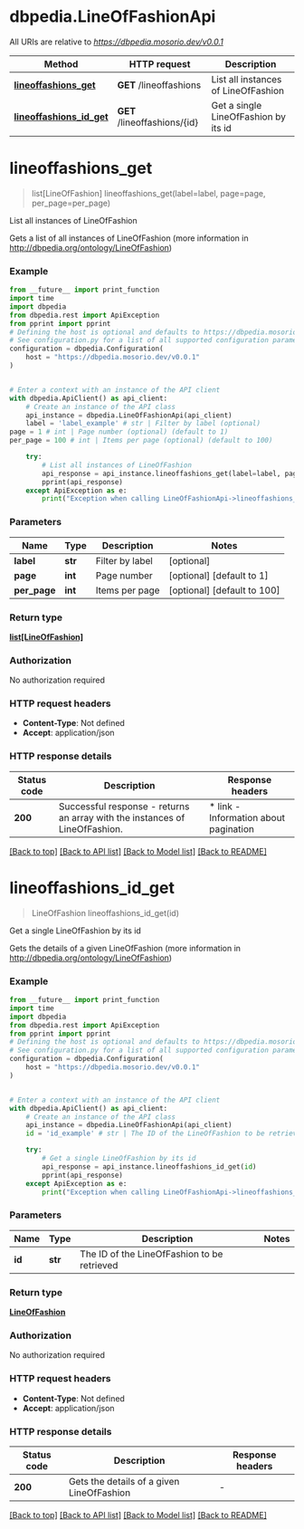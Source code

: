 # dbpedia.LineOfFashionApi

All URIs are relative to *https://dbpedia.mosorio.dev/v0.0.1*

Method | HTTP request | Description
------------- | ------------- | -------------
[**lineoffashions_get**](LineOfFashionApi.md#lineoffashions_get) | **GET** /lineoffashions | List all instances of LineOfFashion
[**lineoffashions_id_get**](LineOfFashionApi.md#lineoffashions_id_get) | **GET** /lineoffashions/{id} | Get a single LineOfFashion by its id


# **lineoffashions_get**
> list[LineOfFashion] lineoffashions_get(label=label, page=page, per_page=per_page)

List all instances of LineOfFashion

Gets a list of all instances of LineOfFashion (more information in http://dbpedia.org/ontology/LineOfFashion)

### Example

```python
from __future__ import print_function
import time
import dbpedia
from dbpedia.rest import ApiException
from pprint import pprint
# Defining the host is optional and defaults to https://dbpedia.mosorio.dev/v0.0.1
# See configuration.py for a list of all supported configuration parameters.
configuration = dbpedia.Configuration(
    host = "https://dbpedia.mosorio.dev/v0.0.1"
)


# Enter a context with an instance of the API client
with dbpedia.ApiClient() as api_client:
    # Create an instance of the API class
    api_instance = dbpedia.LineOfFashionApi(api_client)
    label = 'label_example' # str | Filter by label (optional)
page = 1 # int | Page number (optional) (default to 1)
per_page = 100 # int | Items per page (optional) (default to 100)

    try:
        # List all instances of LineOfFashion
        api_response = api_instance.lineoffashions_get(label=label, page=page, per_page=per_page)
        pprint(api_response)
    except ApiException as e:
        print("Exception when calling LineOfFashionApi->lineoffashions_get: %s\n" % e)
```

### Parameters

Name | Type | Description  | Notes
------------- | ------------- | ------------- | -------------
 **label** | **str**| Filter by label | [optional] 
 **page** | **int**| Page number | [optional] [default to 1]
 **per_page** | **int**| Items per page | [optional] [default to 100]

### Return type

[**list[LineOfFashion]**](LineOfFashion.md)

### Authorization

No authorization required

### HTTP request headers

 - **Content-Type**: Not defined
 - **Accept**: application/json

### HTTP response details
| Status code | Description | Response headers |
|-------------|-------------|------------------|
**200** | Successful response - returns an array with the instances of LineOfFashion. |  * link - Information about pagination <br>  |

[[Back to top]](#) [[Back to API list]](../README.md#documentation-for-api-endpoints) [[Back to Model list]](../README.md#documentation-for-models) [[Back to README]](../README.md)

# **lineoffashions_id_get**
> LineOfFashion lineoffashions_id_get(id)

Get a single LineOfFashion by its id

Gets the details of a given LineOfFashion (more information in http://dbpedia.org/ontology/LineOfFashion)

### Example

```python
from __future__ import print_function
import time
import dbpedia
from dbpedia.rest import ApiException
from pprint import pprint
# Defining the host is optional and defaults to https://dbpedia.mosorio.dev/v0.0.1
# See configuration.py for a list of all supported configuration parameters.
configuration = dbpedia.Configuration(
    host = "https://dbpedia.mosorio.dev/v0.0.1"
)


# Enter a context with an instance of the API client
with dbpedia.ApiClient() as api_client:
    # Create an instance of the API class
    api_instance = dbpedia.LineOfFashionApi(api_client)
    id = 'id_example' # str | The ID of the LineOfFashion to be retrieved

    try:
        # Get a single LineOfFashion by its id
        api_response = api_instance.lineoffashions_id_get(id)
        pprint(api_response)
    except ApiException as e:
        print("Exception when calling LineOfFashionApi->lineoffashions_id_get: %s\n" % e)
```

### Parameters

Name | Type | Description  | Notes
------------- | ------------- | ------------- | -------------
 **id** | **str**| The ID of the LineOfFashion to be retrieved | 

### Return type

[**LineOfFashion**](LineOfFashion.md)

### Authorization

No authorization required

### HTTP request headers

 - **Content-Type**: Not defined
 - **Accept**: application/json

### HTTP response details
| Status code | Description | Response headers |
|-------------|-------------|------------------|
**200** | Gets the details of a given LineOfFashion |  -  |

[[Back to top]](#) [[Back to API list]](../README.md#documentation-for-api-endpoints) [[Back to Model list]](../README.md#documentation-for-models) [[Back to README]](../README.md)

